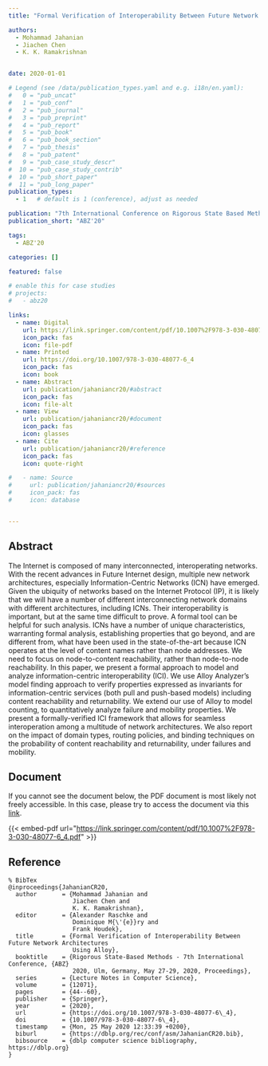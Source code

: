 ```yaml
---
title: "Formal Verification of Interoperability Between Future Network Architectures Using Alloy"

authors:
  - Mohammad Jahanian
  - Jiachen Chen
  - K. K. Ramakrishnan


date: 2020-01-01

# Legend (see /data/publication_types.yaml and e.g. i18n/en.yaml): 
#   0 = "pub_uncat"
#   1 = "pub_conf"
#   2 = "pub_journal"
#   3 = "pub_preprint"
#   4 = "pub_report"
#   5 = "pub_book"
#   6 = "pub_book_section"
#   7 = "pub_thesis"
#   8 = "pub_patent"
#   9 = "pub_case_study_descr"
#  10 = "pub_case_study_contrib"
#  10 = "pub_short_paper"
#  11 = "pub_long_paper"
publication_types:
  - 1   # default is 1 (conference), adjust as needed

publication: "7th International Conference on Rigorous State Based Methods (ABZ'20)"
publication_short: "ABZ'20"

tags:
  - ABZ'20

categories: []

featured: false

# enable this for case studies
# projects:
#   - abz20

links:
  - name: Digital
    url: https://link.springer.com/content/pdf/10.1007%2F978-3-030-48077-6_4.pdf
    icon_pack: fas
    icon: file-pdf
  - name: Printed
    url: https://doi.org/10.1007/978-3-030-48077-6_4
    icon_pack: fas
    icon: book
  - name: Abstract
    url: publication/jahaniancr20/#abstract
    icon_pack: fas
    icon: file-alt
  - name: View
    url: publication/jahaniancr20/#document
    icon_pack: fas
    icon: glasses
  - name: Cite
    url: publication/jahaniancr20/#reference
    icon_pack: fas
    icon: quote-right

#   - name: Source
#     url: publication/jahaniancr20/#sources
#     icon_pack: fas
#     icon: database


---
```


## Abstract

The Internet is composed of many interconnected, interoperating networks. With the recent advances in Future Internet design, multiple new network architectures, especially Information-Centric Networks (ICN) have emerged. Given the ubiquity of networks based on the Internet Protocol (IP), it is likely that we will have a number of different interconnecting network domains with different architectures, including ICNs. Their interoperability is important, but at the same time difficult to prove. A formal tool can be helpful for such analysis. ICNs have a number of unique characteristics, warranting formal analysis, establishing properties that go beyond, and are different from, what have been used in the state-of-the-art because ICN operates at the level of content names rather than node addresses. We need to focus on node-to-content reachability, rather than node-to-node reachability. In this paper, we present a formal approach to model and analyze information-centric interoperability (ICI). We use Alloy Analyzer’s model finding approach to verify properties expressed as invariants for information-centric services (both pull and push-based models) including content reachability and returnability. We extend our use of Alloy to model counting, to quantitatively analyze failure and mobility properties. We present a formally-verified ICI framework that allows for seamless interoperation among a multitude of network architectures. We also report on the impact of domain types, routing policies, and binding techniques on the probability of content reachability and returnability, under failures and mobility.

## Document

If you cannot see the document below, the PDF document is most likely not freely accessible. In this case, please try to access the document via this <a href="https://link.springer.com/content/pdf/10.1007%2F978-3-030-48077-6_4.pdf">link</a>.

{{< embed-pdf url="https://link.springer.com/content/pdf/10.1007%2F978-3-030-48077-6_4.pdf" >}}

## Reference

```
% BibTex
@inproceedings{JahanianCR20,
  author       = {Mohammad Jahanian and
                  Jiachen Chen and
                  K. K. Ramakrishnan},
  editor       = {Alexander Raschke and
                  Dominique M{\'{e}}ry and
                  Frank Houdek},
  title        = {Formal Verification of Interoperability Between Future Network Architectures
                  Using Alloy},
  booktitle    = {Rigorous State-Based Methods - 7th International Conference, {ABZ}
                  2020, Ulm, Germany, May 27-29, 2020, Proceedings},
  series       = {Lecture Notes in Computer Science},
  volume       = {12071},
  pages        = {44--60},
  publisher    = {Springer},
  year         = {2020},
  url          = {https://doi.org/10.1007/978-3-030-48077-6\_4},
  doi          = {10.1007/978-3-030-48077-6\_4},
  timestamp    = {Mon, 25 May 2020 12:33:39 +0200},
  biburl       = {https://dblp.org/rec/conf/asm/JahanianCR20.bib},
  bibsource    = {dblp computer science bibliography, https://dblp.org}
}


```

<!-- # add information for case study papers (if available)
## Sources

- **Used formal method:**
  [ASM](/method/asm)
- **Resources and tools:**
  Asmeta

For more information, please contact the <a href ="mailto:silvia.bonfanti@unibg.it;arcaini@nii.ac.jp;angelo.gargantini@unibg.it;scandurra@unibg.it;elvinia.riccobene@unimi.it">authors</a>-->

